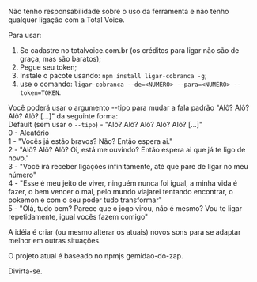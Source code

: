 Não tenho responsabilidade sobre o uso da ferramenta e não tenho qualquer ligação com a Total Voice.

Para usar:

1. Se cadastre no totalvoice.com.br (os créditos para ligar não são de graça, mas são baratos);
2. Pegue seu token;
3. Instale o pacote usando: `npm install ligar-cobranca -g`;
4. use o comando: `ligar-cobranca --de=<NUMERO> --para=<NUMERO> --token=TOKEN`.

Você poderá usar o argumento --tipo para mudar a fala padrão "Alô? Alô? Alô? Alô? [...]" da seguinte forma:  
Default (sem usar o `--tipo`) - "Alô? Alô? Alô? Alô? Alô? [...]"  
0 - Aleatório  
1 - "Vocês já estão bravos? Não? Então espera ai."  
2 - "Alô? Alô? Alô? Oi, está me ouvindo? Então espera ai que já te ligo de novo."  
3 - "Você irá receber ligações infinitamente, até que pare de ligar no meu número"  
4 - "Esse é meu jeito de viver, ninguém nunca foi igual, a minha vida é fazer, o bem vencer o mal, pelo mundo viajarei tentando encontrar, o pokemon e com o seu poder tudo transformar"  
5 - "Olá, tudo bem? Parece que o jogo virou, não é mesmo? Vou te ligar repetidamente, igual vocês fazem comigo"  

A idéia é criar (ou mesmo alterar os atuais) novos sons para se adaptar melhor em outras situações.  

O projeto atual é baseado no npmjs gemidao-do-zap.  


Divirta-se.
